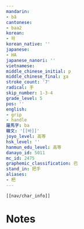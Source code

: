 ```yaml
---
mandarin:
- bǎ
cantonese:
- baa2
korean:
- 파
korean_native: ''
japanese:
- HA
japanese_nanori: ''
vietnamese:
middle_chinese_initial: p
middle_chinese_final: ɣa
stroke_count: '7'
radical: 手
skip_number: 1-3-4
grade_level: 5
pos: ''
english:
- grip
- handle
羅馬字: ba
韓文: '[[바]]'
joyo_level: 高等
hsk_level: ''
hanmun_edu_level: 高等
danayo_id: 5011
mc_id: 2475
graphemic_classification: 巴
stand_in: 把手
aliases:
- 杷
---
```

```meta-bind-embed
[[nav/char_info]]
```

# Notes
